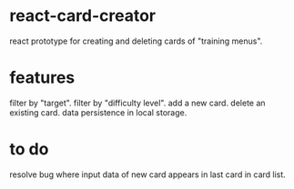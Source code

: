 # react-card-creator
react prototype for creating and deleting cards of "training menus".
# features
filter by "target".
filter by "difficulty level".
add a new card.
delete an existing card.
data persistence in local storage.
# to do
resolve bug where input data of new card appears in last card in card list.
